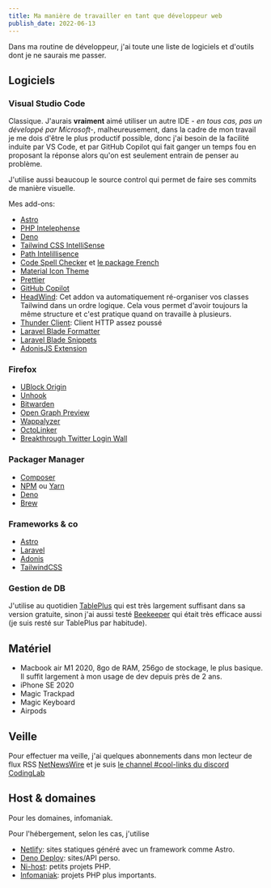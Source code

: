 ```yaml
---
title: Ma manière de travailler en tant que développeur web
publish_date: 2022-06-13
---
```


Dans ma routine de développeur, j'ai toute une liste de logiciels et d'outils dont je ne saurais me passer.

## Logiciels

### Visual Studio Code

Classique. J'aurais **vraiment** aimé utiliser un autre IDE _- en tous cas, pas un développé par Microsoft-_, malheureusement, dans la cadre de mon travail je me dois d'être le plus productif possible, donc j'ai besoin de la facilité induite par VS Code, et par GitHub Copilot qui fait ganger un temps fou en proposant la réponse alors qu'on est seulement entrain de penser au problème.

J'utilise aussi beaucoup le source control qui permet de faire ses commits de manière visuelle.

Mes add-ons:

- [Astro](https://marketplace.visualstudio.com/items?itemName=astro-build.astro-vscode)
- [PHP Intelephense](https://marketplace.visualstudio.com/items?itemName=bmewburn.vscode-intelephense-client)
- [Deno](https://marketplace.visualstudio.com/items?itemName=denoland.vscode-deno)
- [Tailwind CSS IntelliSense](https://marketplace.visualstudio.com/items?itemName=bradlc.vscode-tailwindcss)
- [Path Intelillisence](https://marketplace.visualstudio.com/items?itemName=christian-kohler.path-intellisense)
- [Code Spell Checker](https://marketplace.visualstudio.com/items?itemName=streetsidesoftware.code-spell-checker) et [le package French](https://marketplace.visualstudio.com/items?itemName=streetsidesoftware.code-spell-checker-french)
- [Material Icon Theme](https://marketplace.visualstudio.com/items?itemName=PKief.material-icon-theme)
- [Prettier](https://marketplace.visualstudio.com/items?itemName=esbenp.prettier-vscode)
- [GitHub Copilot](https://marketplace.visualstudio.com/items?itemName=GitHub.copilot)
- [HeadWind](https://marketplace.visualstudio.com/items?itemName=heybourn.headwind): Cet addon va automatiquement ré-organiser vos classes Tailwind dans un ordre logique. Cela vous permet d'avoir toujours la même structure et c'est pratique quand on travaille à plusieurs.
- [Thunder Client](https://marketplace.visualstudio.com/items?itemName=rangav.vscode-thunder-client): Client HTTP assez poussé
- [Laravel Blade Formatter](https://marketplace.visualstudio.com/items?itemName=shufo.vscode-blade-formatter)
- [Laravel Blade Snippets](https://marketplace.visualstudio.com/items?itemName=onecentlin.laravel-blade)
- [AdonisJS Extension](https://marketplace.visualstudio.com/items?itemName=jripouteau.adonis-vscode-extension)

### Firefox

- [UBlock Origin](https://addons.mozilla.org/fr/firefox/addon/ublock-origin/)
- [Unhook](https://addons.mozilla.org/fr/firefox/addon/youtube-recommended-videos/)
- [Bitwarden](https://addons.mozilla.org/fr/firefox/addon/bitwarden-password-manager/)
- [Open Graph Preview](https://addons.mozilla.org/fr/firefox/addon/open-graph-preview-and-debug/)
- [Wappalyzer](https://addons.mozilla.org/fr/firefox/addon/wappalyzer/)
- [OctoLinker](https://addons.mozilla.org/fr/firefox/addon/octolinker/)
- [Breakthrough Twitter Login Wall](https://addons.mozilla.org/fr/firefox/addon/breakthrough-twitter-loginwall/)

### Packager Manager

- [Composer](https://getcomposer.org/)
- [NPM](https://www.npmjs.com/) ou [Yarn](https://yarnpkg.com/)
- [Deno](https://deno.land)
- [Brew](https://brew.sh)

### Frameworks & co

- [Astro](https://astro.build)
- [Laravel](https://laravel.com)
- [Adonis](https://adonisjs.com)
- [TailwindCSS](https://tailwindcss.com)

### Gestion de DB

J'utilise au quotidien [TablePlus](https://tableplus.com/) qui est très largement suffisant dans sa version gratuite, sinon j'ai aussi testé [Beekeeper](https://www.beekeeperstudio.io/) qui était très efficace aussi (je suis resté sur TablePlus par habitude).

## Matériel

- Macbook air M1 2020, 8go de RAM, 256go de stockage, le plus basique. Il suffit largement à mon usage de dev depuis près de 2 ans.
- iPhone SE 2020
- Magic Trackpad
- Magic Keyboard
- Airpods

## Veille

Pour effectuer ma veille, j'ai quelques abonnements dans mon lecteur de flux RSS [NetNewsWire](https://netnewswire.com/) et je suis [le channel #cool-links du discord CodingLab](discord.gg/7Guzz9e)

## Host & domaines

Pour les domaines, infomaniak.

Pour l'hébergement, selon les cas, j'utilise

- [Netlify](https://netlify.com): sites statiques généré avec un framework comme Astro.
- [Deno Deploy](https://deno.com): sites/API perso.
- [Ni-host](https://ni-host.com): petits projets PHP.
- [Infomaniak](https://infomaniak.com): projets PHP plus importants.
